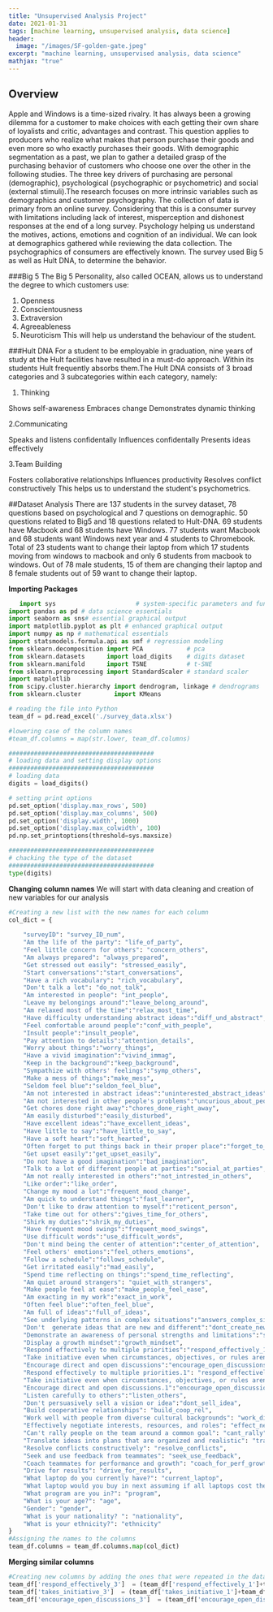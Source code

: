 ```yaml
---
title: "Unsupervised Analysis Project"
date: 2021-01-31
tags: [machine learning, unsupervised analysis, data science]
header:
  image: "/images/SF-golden-gate.jpeg"
excerpt: "machine learning, unsupervised analysis, data science"
mathjax: "true"
---
```


## Overview
Apple and Windows is a time-sized rivalry. It has always been a growing dilemma for a customer 
to make choices with each getting their own share of loyalists and critic, advantages and contrast. 
This question applies to producers who realize what makes that person purchase their goods and even 
more so who exactly purchases their goods. With demographic segmentation as a past, we plan to gather 
a detailed grasp of the purchasing behavior of customers who choose one over the other in the 
following studies. The three key drivers of purchasing are personal (demographic), psychological 
(psychographic or psychometric) and social (external stimuli).The research focuses on more intrinsic 
variables such as demographics and customer psychography. The collection of data is primary from 
an online survey. Considering that this is a consumer survey with limitations including lack of 
interest, misperception and dishonest responses at the end of a long survey. Psychology helping 
us understand the motives, actions, emotions and cognition of an individual. We can look at 
demographics gathered while reviewing the data collection. The psychographics of consumers are 
effectively known. The survey used Big 5 as well as Hult DNA, to determine the behavior.

###Big 5
The Big 5 Personality, also called OCEAN, allows us to understand the degree to which customers use:
1. Openness
2. Conscientousness
3. Extraversion
4. Agreeableness
5. Neuroticism
This will help us understand the behaviour of the student.

###Hult DNA
For a student to be employable in graduation, nine years of study at the Hult facilities have 
resulted in a must-do approach. Within its students Hult frequently absorbs them.The Hult DNA 
consists of 3 broad categories and 3 subcategories within each category, namely:

1. Thinking

Shows self-awareness
Embraces change
Demonstrates dynamic thinking

2.Communicating

Speaks and listens confidentally
Influences confidentally
Presents ideas effectively

3.Team Building

Fosters collaborative relationships
Influences productivity
Resolves conflict constructively
This helps us to understand the student's psychometrics.

##Dataset Analysis
There are 137 students in the survey dataset, 78 questions based on psychological and 7 questions 
on demographic. 50 questions related to Big5 and 18 questions related to Hult-DNA. 69 students 
have Macbook and 68 students have Windows. 77 students want Macbook and 68 students want Windows 
next year and 4 students to Chromebook. Total of 23 students want to change their laptop from 
which 17 students moving from windows to macbook and only 6 students from macbook to windows. 
Out of 78 male students, 15 of them are changing their laptop and 8 female students out of 59 
want to change their laptop.

**Importing Packages**

```python
   import sys                      # system-specific parameters and functions
import pandas as pd # data science essentials
import seaborn as sns# essential graphical output
import matplotlib.pyplot as plt # enhanced graphical output
import numpy as np # mathematical essentials
import statsmodels.formula.api as smf # regression modeling
from sklearn.decomposition import PCA            # pca
from sklearn.datasets      import load_digits    # digits dataset
from sklearn.manifold      import TSNE           # t-SNE
from sklearn.preprocessing import StandardScaler # standard scaler
import matplotlib
from scipy.cluster.hierarchy import dendrogram, linkage # dendrograms
from sklearn.cluster         import KMeans     

# reading the file into Python
team_df = pd.read_excel('./survey_data.xlsx')

#lowering case of the column names
#team_df.columns = map(str.lower, team_df.columns)

########################################
# loading data and setting display options
########################################
# loading data
digits = load_digits()

# setting print options
pd.set_option('display.max_rows', 500)
pd.set_option('display.max_columns', 500)
pd.set_option('display.width', 1000)
pd.set_option('display.max_colwidth', 100)
pd.np.set_printoptions(threshold=sys.maxsize)

########################################
# chacking the type of the dataset
########################################
type(digits)
```

**Changing column names**
We will start with data cleaning and creation of new variables for our analysis

```python
#Creating a new list with the new names for each column
col_dict = {
    
    "surveyID": "survey_ID_num",
    "Am the life of the party": "life_of_party",
    "Feel little concern for others": "concern_others",
    "Am always prepared": "always_prepared",
    "Get stressed out easily": "stressed_easily",
    "Start conversations":"start_conversations",
    "Have a rich vocabulary": "rich_vocabulary",
    "Don't talk a lot": "do_not_talk",
    "Am interested in people": "int_people",
    "Leave my belongings around":"leave_belong_around",
    "Am relaxed most of the time":"relax_most_time",
    "Have difficulty understanding abstract ideas":"diff_und_abstract",
    "Feel comfortable around people":"conf_with_people",
    "Insult people":"insult_people",
    "Pay attention to details":"attention_details",
    "Worry about things":"worry_things",
    "Have a vivid imagination":"vivind_immag",
    "Keep in the background":"keep_background",
    "Sympathize with others' feelings":"symp_others",
    "Make a mess of things":"make_mess",
    "Seldom feel blue":"seldon_feel_blue",
    "Am not interested in abstract ideas":"uninterested_abstract_ideas",
    "Am not interested in other people's problems":"uncurious_about_people_problems",
    "Get chores done right away":"chores_done_right_away",
    "Am easily disturbed":"easily_disturbed",
    "Have excellent ideas":"have_excellent_ideas",
    "Have little to say":"have_little_to_say",
    "Have a soft heart":"soft_hearted",
    "Often forget to put things back in their proper place":"forget_to_place_back_inorder",
    "Get upset easily":"get_upset_easily",
    "Do not have a good imagination":"bad_imagination",
    "Talk to a lot of different people at parties":"social_at_parties",
    "Am not really interested in others":"not_intrested_in_others",
    "Like order":"like_order",
    "Change my mood a lot":"frequent_mood_change",
    "Am quick to understand things":"fast_learner",
    "Don't like to draw attention to myself":"reticent_person",
    "Take time out for others":"gives_time_for_others",
    "Shirk my duties":"shrik_my_duties",
    "Have frequent mood swings":"frequent_mood_swings",
    "Use difficult words":"use_difficult_words",
    "Don't mind being the center of attention":"center_of_attention",
    "Feel others' emotions":"feel_others_emotions",
    "Follow a schedule":"follows_schedule",
    "Get irritated easily":"mad_easily",
    "Spend time reflecting on things":"spend_time_reflecting",
    "Am quiet around strangers": "quiet_with_strangers",
    "Make people feel at ease":"make_people_feel_ease",
    "Am exacting in my work":"exact_in_work",
    "Often feel blue":"often_feel_blue",
    "Am full of ideas":"full_of_ideas",
    "See underlying patterns in complex situations":"answers_complex_situations",
    "Don't  generate ideas that are new and different":"dont_create_new_ideas",
    "Demonstrate an awareness of personal strengths and limitations":"self_awareness",
    "Display a growth mindset":"growth_mindset",
    "Respond effectively to multiple priorities":"respond_effectively_1",
    "Take initiative even when circumstances, objectives, or rules aren't clear":"takes_initiative_1",
    "Encourage direct and open discussions":"encourage_open_discussions_1",
    "Respond effectively to multiple priorities.1": "respond_effectively_2",
    "Take initiative even when circumstances, objectives, or rules aren't clear.1":"takes_initiative_2",
    "Encourage direct and open discussions.1":"encourage_open_discussions_2",
    "Listen carefully to others":"listen_others",
    "Don't persuasively sell a vision or idea":"dont_sell_idea",
    "Build cooperative relationships": "build_coop_rel",
    "Work well with people from diverse cultural backgrounds": "work_diverse_cult",
    "Effectively negotiate interests, resources, and roles": "effect_negotiate",
    "Can't rally people on the team around a common goal": "cant_rally",
    "Translate ideas into plans that are organized and realistic": "translate_ideas_to_plans",
    "Resolve conflicts constructively": "resolve_conflicts",
    "Seek and use feedback from teammates": "seek_use_feedback",
    "Coach teammates for performance and growth": "coach_for_perf_growth",
    "Drive for results": "drive_for_results",
    "What laptop do you currently have?": "current_laptop",
    "What laptop would you buy in next assuming if all laptops cost the same?": "next_laptop",
    "What program are you in?": "program",
    "What is your age?": "age",
    "Gender": "gender",
    "What is your nationality? ": "nationality",
    "What is your ethnicity?": "ethnicity"
}
#Assigning the names to the columns
team_df.columns = team_df.columns.map(col_dict)

```

**Merging similar columns**

```python
#Creating new columns by adding the ones that were repeated in the dataset
team_df['respond_effectively_3']  = (team_df['respond_effectively_1']+team_df['respond_effectively_2'])/2
team_df['takes_initiative_3']  = (team_df['takes_initiative_1']+team_df['takes_initiative_2'])/2
team_df['encourage_open_discussions_3']  = (team_df['encourage_open_discussions_1']+team_df['encourage_open_discussions_2'])/2
```

